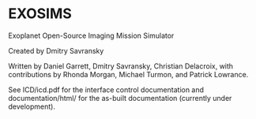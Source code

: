 # EXOSIMS
Exoplanet Open-Source Imaging Mission Simulator

Created by Dmitry Savransky

Written by Daniel Garrett, Dmitry Savransky, Christian Delacroix, with contributions by Rhonda Morgan, Michael Turmon, and Patrick Lowrance.

See ICD/icd.pdf for the interface control documentation and documentation/html/ for the as-built documentation (currently under development).
